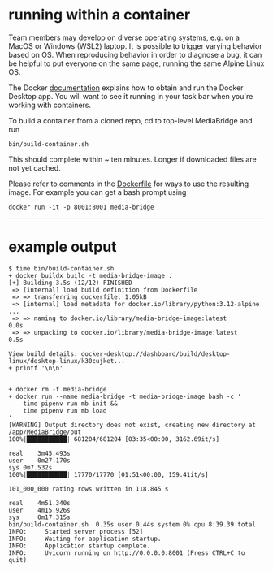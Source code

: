 # running within a container

Team members may develop on diverse operating systems,
e.g. on a MacOS or Windows (WSL2) laptop.
It is possible to trigger varying behavior based on OS.
When reproducing behavior in order to diagnose a bug,
it can be helpful to put everyone on the same page,
running the same Alpine Linux OS.

The Docker
[documentation](https://docs.docker.com/get-started/get-docker/)
explains how to obtain and run the Docker Desktop app.
You will want to see it running in your task bar
when you're working with containers.

To build a container from a cloned repo, cd to top-level MediaBridge and run
```
bin/build-container.sh
```
This should complete within ~ ten minutes.
Longer if downloaded files are not yet cached.

Please refer to comments in the
[Dockerfile](https://github.com/noisebridge/MediaBridge/blob/main/Dockerfile)
for ways to use the resulting image.
For example you can get a bash prompt using
```
docker run -it -p 8001:8001 media-bridge
```

----

# example output

```
$ time bin/build-container.sh
+ docker buildx build -t media-bridge-image .
[+] Building 3.5s (12/12) FINISHED
 => [internal] load build definition from Dockerfile
 => => transferring dockerfile: 1.05kB
 => [internal] load metadata for docker.io/library/python:3.12-alpine
...
 => => naming to docker.io/library/media-bridge-image:latest                                                                   0.0s
 => => unpacking to docker.io/library/media-bridge-image:latest                                                                0.5s

View build details: docker-desktop://dashboard/build/desktop-linux/desktop-linux/k30cujket...
+ printf '\n\n'


+ docker rm -f media-bridge
+ docker run --name media-bridge -t media-bridge-image bash -c '
    time pipenv run mb init &&
    time pipenv run mb load
'
[WARNING] Output directory does not exist, creating new directory at /app/MediaBridge/out
100%|███████████| 681204/681204 [03:35<00:00, 3162.69it/s]

real	3m45.493s
user	0m27.170s
sys	0m7.532s
100%|███████████| 17770/17770 [01:51<00:00, 159.41it/s]

101_000_000 rating rows written in 118.845 s

real    4m51.340s
user    4m15.926s
sys     0m17.315s
bin/build-container.sh  0.35s user 0.44s system 0% cpu 8:39.39 total
INFO:     Started server process [52]
INFO:     Waiting for application startup.
INFO:     Application startup complete.
INFO:     Uvicorn running on http://0.0.0.0:8001 (Press CTRL+C to quit)
```
